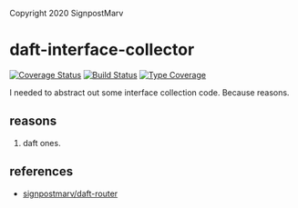 Copyright 2020 SignpostMarv

# daft-interface-collector
[![Coverage Status](https://coveralls.io/repos/github/daft-framework/daft-interface-collector/badge.svg?branch=main)](https://coveralls.io/github/daft-framework/daft-interface-collector?branch=main)
[![Build Status](https://github.com/daft-framework/daft-interface-collector/actions/workflows/php.yml/badge.svg)](https://github.com/daft-framework/daft-interface-collector/actions/workflows/php.yml)
[![Type Coverage](https://shepherd.dev/github/daft-framework/daft-interface-collector/coverage.svg)](https://shepherd.dev/github/daft-framework/daft-interface-collector)

I needed to abstract out some interface collection code. Because reasons.

## reasons

1) daft ones.

## references
* [signpostmarv/daft-router](https://github.com/SignpostMarv/daft-router/blob/5db9fb20e4791a1b31d0ce3e9e4a65ec0ba72e47/src/Router/Compiler.php#L143)
